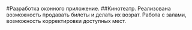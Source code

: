 #Разработка оконного приложение.
##Кинотеатр.
Реализована возможность продавать билеты и делать их возрат. 
Работа с залами, возможность корректировки доступных мест.